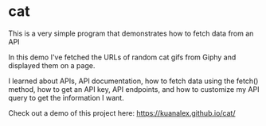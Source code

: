 # cat

This is a very simple program that demonstrates how to fetch data from an API

In this demo I've fetched the URLs of random cat gifs from Giphy and displayed them on a page.

I learned about APIs, API documentation, how to fetch data using the fetch() method, how to get an API key, API endpoints, and how to customize my API query to get the information I want.

Check out a demo of this project here: https://kuanalex.github.io/cat/
